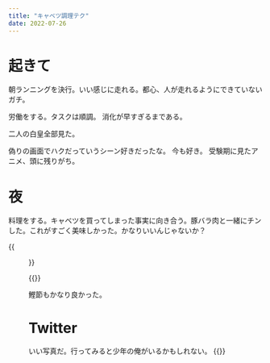```yaml
---
title: "キャベツ調理テク"
date: 2022-07-26
---
```


# 起きて
朝ランニングを決行。いい感じに走れる。都心、人が走れるようにできていないガチ。

労働をする。タスクは順調。
消化が早すぎるまである。


二人の白皇全部見た。

偽りの画面でハクだっていうシーン好きだったな。
今も好き。
受験期に見たアニメ、頭に残りがち。

# 夜
料理をする。キャベツを買ってしまった事実に向き合う。豚バラ肉と一緒にチンした。これがすごく美味しかった。かなりいいんじゃないか？

{{<figure src="/media/2022-07-26-dinner.jpeg" alt="dinner">}}

{{<youtube scOYfDtgJi4>}}

鰹節もかなり良かった。


# Twitter

いい写真だ。行ってみると少年の俺がいるかもしれない。
{{<tweet user="dango_bot" id="1551839775631482881">}}